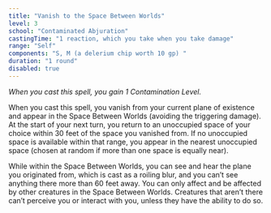 ```yaml
---
title: "Vanish to the Space Between Worlds"
level: 3
school: "Contaminated Abjuration"
castingTime: "1 reaction, which you take when you take damage"
range: "Self"
components: "S, M (a delerium chip worth 10 gp) "
duration: "1 round"
disabled: true
---
```


_When you cast this spell, you gain 1 Contamination Level._

When you cast this spell, you vanish from your current plane of existence and appear in the Space Between Worlds (avoiding the triggering damage). At the start of your next turn, you return to an unoccupied space of your choice within 30 feet of the space you vanished from. If no unoccupied space is available within that range, you appear in the nearest unoccupied space (chosen at random if more than one space is equally near).

While within the Space Between Worlds, you can see and hear the plane you originated from, which is cast as a roiling blur, and you can’t see anything there more than 60 feet away. You can only affect and be affected by other creatures in the Space Between Worlds. Creatures that aren’t there can’t perceive you or interact with you, unless they have the ability to do so.
